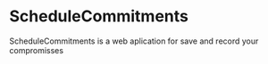 # ScheduleCommitments
ScheduleCommitments is a web aplication for save and record your compromisses
